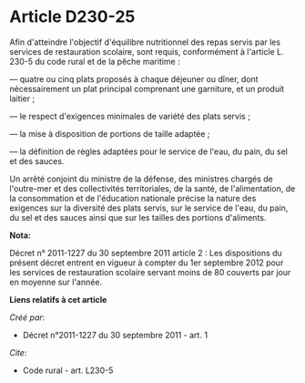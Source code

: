 # Article D230-25

Afin d'atteindre l'objectif d'équilibre nutritionnel des repas servis par les services de restauration scolaire, sont requis,
conformément à l'article L. 230-5 du code rural et de la pêche maritime : 

― quatre ou cinq plats proposés à chaque déjeuner ou dîner, dont nécessairement un plat principal comprenant une garniture,
et un produit laitier ; 

― le respect d'exigences minimales de variété des plats servis ; 

― la mise à disposition de portions de taille adaptée ; 

― la définition de règles adaptées pour le service de l'eau, du pain, du sel et des sauces. 

Un arrêté conjoint du ministre de la défense, des ministres chargés de l'outre-mer et des collectivités territoriales, de la
santé, de l'alimentation, de la consommation et de l'éducation nationale précise la nature des exigences sur la diversité des
plats servis, sur le service de l'eau, du pain, du sel et des sauces ainsi que sur les tailles des portions d'aliments.

**Nota:**

Décret n° 2011-1227 du 30 septembre 2011 article 2 : Les dispositions du présent décret entrent en vigueur à compter du 1er
septembre 2012 pour les services de restauration scolaire servant moins de 80 couverts par jour en moyenne sur l'année.

**Liens relatifs à cet article**

_Créé par_:

  - Décret n°2011-1227 du 30 septembre 2011 - art. 1

_Cite_:

  - Code rural - art. L230-5

